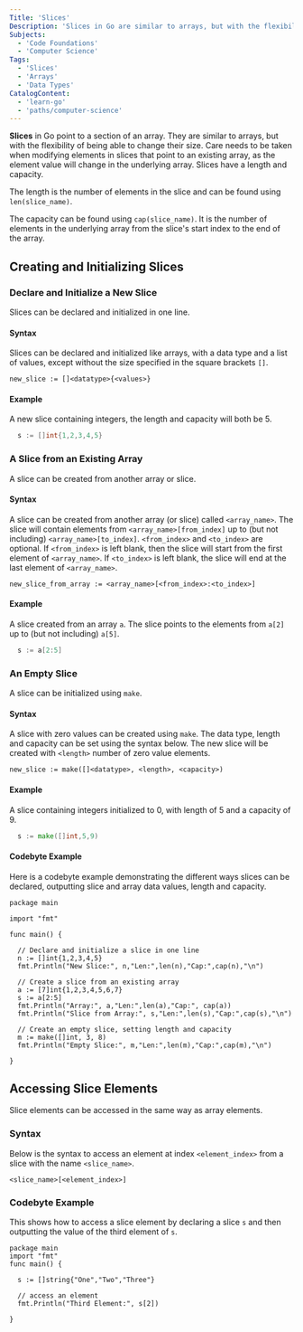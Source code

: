 ```yaml
---
Title: 'Slices'
Description: 'Slices in Go are similar to arrays, but with the flexibility of being able to change their size.'
Subjects:
  - 'Code Foundations'
  - 'Computer Science'
Tags:
  - 'Slices'
  - 'Arrays'
  - 'Data Types'
CatalogContent:
  - 'learn-go'
  - 'paths/computer-science'
---
```


**Slices** in Go point to a section of an array. They are similar to arrays, but with the flexibility of being able to change their size. Care needs to be taken when modifying elements in slices that point to an existing array, as the element value will change in the underlying array. Slices have a length and capacity.

The length is the number of elements in the slice and can be found using `len(slice_name)`.

The capacity can be found using `cap(slice_name)`. It is the number of elements in the underlying array from the slice's start index to the end of the array.

## Creating and Initializing Slices

### Declare and Initialize a New Slice

Slices can be declared and initialized in one line.

#### Syntax

Slices can be declared and initialized like arrays, with a data type and a list of values, except without the size specified in the square brackets `[]`.

```pseudo
new_slice := []<datatype>{<values>}
```

#### Example

A new slice containing integers, the length and capacity will both be 5.

```go
  s := []int{1,2,3,4,5}
```

### A Slice from an Existing Array

A slice can be created from another array or slice.

#### Syntax

A slice can be created from another array (or slice) called `<array_name>`. The slice will contain elements from `<array_name>[from_index]` up to (but not including) `<array_name>[to_index]`. `<from_index>` and `<to_index>` are optional. If `<from_index>` is left blank, then the slice will start from the first element of `<array_name>`. If `<to_index>` is left blank, the slice will end at the last element of `<array_name>`.

```pseudo
new_slice_from_array := <array_name>[<from_index>:<to_index>]
```

#### Example

A slice created from an array `a`. The slice points to the elements from `a[2]` up to (but not including) `a[5]`.

```go
  s := a[2:5]
```

### An Empty Slice

A slice can be initialized using `make`.

#### Syntax

A slice with zero values can be created using `make`. The data type, length and capacity can be set using the syntax below. The new slice will be created with `<length>` number of zero value elements.

```pseudo
new_slice := make([]<datatype>, <length>, <capacity>)
```

#### Example

A slice containing integers initialized to 0, with length of 5 and a capacity of 9.

```go
  s := make([]int,5,9)
```

#### Codebyte Example

Here is a codebyte example demonstrating the different ways slices can be declared, outputting slice and array data values, length and capacity.

```codebyte/go
package main

import "fmt"

func main() {

  // Declare and initialize a slice in one line
  n := []int{1,2,3,4,5}
  fmt.Println("New Slice:", n,"Len:",len(n),"Cap:",cap(n),"\n")

  // Create a slice from an existing array
  a := [7]int{1,2,3,4,5,6,7}
  s := a[2:5]
  fmt.Println("Array:", a,"Len:",len(a),"Cap:", cap(a))
  fmt.Println("Slice from Array:", s,"Len:",len(s),"Cap:",cap(s),"\n")

  // Create an empty slice, setting length and capacity
  m := make([]int, 3, 8)
  fmt.Println("Empty Slice:", m,"Len:",len(m),"Cap:",cap(m),"\n")

}
```

## Accessing Slice Elements

Slice elements can be accessed in the same way as array elements.

### Syntax

Below is the syntax to access an element at index `<element_index>` from a slice with the name `<slice_name>`.

```pseudo
<slice_name>[<element_index>]
```

### Codebyte Example

This shows how to access a slice element by declaring a slice `s` and then outputting the value of the third element of `s`.

```codebyte/go
package main
import "fmt"
func main() {

  s := []string{"One","Two","Three"}

  // access an element
  fmt.Println("Third Element:", s[2])

}
```

